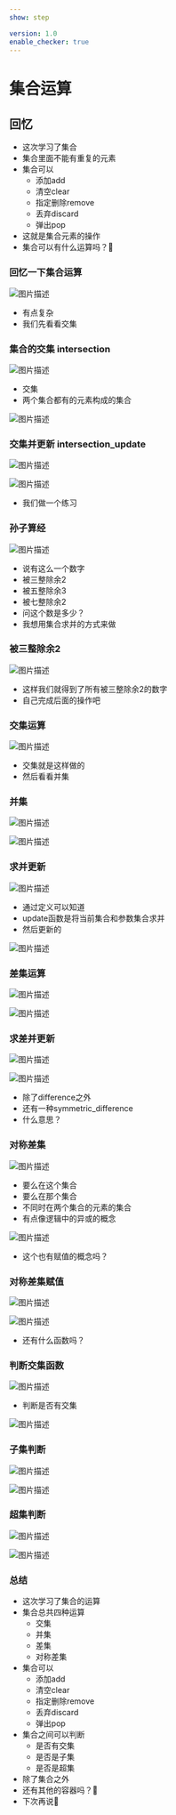 ```yaml
---
show: step

version: 1.0
enable_checker: true
---
```


# 集合运算
## 回忆
- 这次学习了集合
- 集合里面不能有重复的元素
- 集合可以
	- 添加add
	- 清空clear
	- 指定删除remove
	- 丢弃discard
	- 弹出pop
- 这就是集合元素的操作
- 集合可以有什么运算吗？🤔

### 回忆一下集合运算

![图片描述](https://doc.shiyanlou.com/courses/uid1190679-20210830-1630309740372)

- 有点复杂
- 我们先看看交集

### 集合的交集 intersection

![图片描述](https://doc.shiyanlou.com/courses/uid1190679-20210830-1630309782491)
- 交集
- 两个集合都有的元素构成的集合

![图片描述](https://doc.shiyanlou.com/courses/uid1190679-20210830-1630309506203)

### 交集并更新 intersection_update
![图片描述](https://doc.shiyanlou.com/courses/uid1190679-20210830-1630309789149)

![图片描述](https://doc.shiyanlou.com/courses/uid1190679-20210830-1630309801339)

- 我们做一个练习

### 孙子算经

![图片描述](https://doc.shiyanlou.com/courses/uid1190679-20210922-1632301178417)

- 说有这么一个数字
- 被三整除余2
- 被五整除余3
- 被七整除余2
- 问这个数是多少？
- 我想用集合求并的方式来做

### 被三整除余2

![图片描述](https://doc.shiyanlou.com/courses/uid1190679-20210922-1632301331561)

- 这样我们就得到了所有被三整除余2的数字
- 自己完成后面的操作吧

### 交集运算

![图片描述](https://doc.shiyanlou.com/courses/uid1190679-20210922-1632301442593)

- 交集就是这样做的
- 然后看看并集
### 并集

![图片描述](https://doc.shiyanlou.com/courses/uid1190679-20210830-1630311258932)

![图片描述](https://doc.shiyanlou.com/courses/uid1190679-20210830-1630311304867)

### 求并更新

![图片描述](https://doc.shiyanlou.com/courses/uid1190679-20210830-1630311364130)

- 通过定义可以知道
- update函数是将当前集合和参数集合求并
- 然后更新的

![图片描述](https://doc.shiyanlou.com/courses/uid1190679-20210830-1630311371543)

### 差集运算

![图片描述](https://doc.shiyanlou.com/courses/uid1190679-20210830-1630311742576)

![图片描述](https://doc.shiyanlou.com/courses/uid1190679-20210830-1630311707408)

### 求差并更新
![图片描述](https://doc.shiyanlou.com/courses/uid1190679-20210830-1630311758607)

![图片描述](https://doc.shiyanlou.com/courses/uid1190679-20210830-1630311835038)

- 除了difference之外
- 还有一种symmetric_difference
- 什么意思？
### 对称差集

![图片描述](https://doc.shiyanlou.com/courses/uid1190679-20210830-1630311948623)

- 要么在这个集合
- 要么在那个集合
- 不同时在两个集合的元素的集合
- 有点像逻辑中的异或的概念

![图片描述](https://doc.shiyanlou.com/courses/uid1190679-20210830-1630312158714)

- 这个也有赋值的概念吗？

### 对称差集赋值
![图片描述](https://doc.shiyanlou.com/courses/uid1190679-20210830-1630311980358)

![图片描述](https://doc.shiyanlou.com/courses/uid1190679-20210830-1630312240626)

- 还有什么函数吗？

### 判断交集函数

![图片描述](https://doc.shiyanlou.com/courses/uid1190679-20210830-1630312442602)

- 判断是否有交集

![图片描述](https://doc.shiyanlou.com/courses/uid1190679-20210830-1630312432242)

### 子集判断

![图片描述](https://doc.shiyanlou.com/courses/uid1190679-20210830-1630312493515)


![图片描述](https://doc.shiyanlou.com/courses/uid1190679-20210830-1630312556115)

### 超集判断
![图片描述](https://doc.shiyanlou.com/courses/uid1190679-20210830-1630312487566)

![图片描述](https://doc.shiyanlou.com/courses/uid1190679-20210830-1630312669967)

### 总结 
- 这次学习了集合的运算
- 集合总共四种运算
	- 交集
	- 并集
	- 差集
	- 对称差集
- 集合可以
	- 添加add
	- 清空clear
	- 指定删除remove
	- 丢弃discard
	- 弹出pop
- 集合之间可以判断
	- 是否有交集
	- 是否是子集
	- 是否是超集
- 除了集合之外
- 还有其他的容器吗？🤔
- 下次再说👋